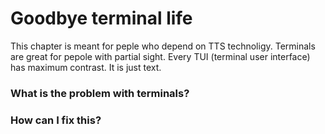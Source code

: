 # Goodbye terminal life

This chapter is meant for peple who depend on TTS technoligy. 
Terminals are great for pepole with partial sight. Every TUI (terminal user interface) has maximum contrast. It is just text.

### What is the problem with terminals?

### How can I fix this?


